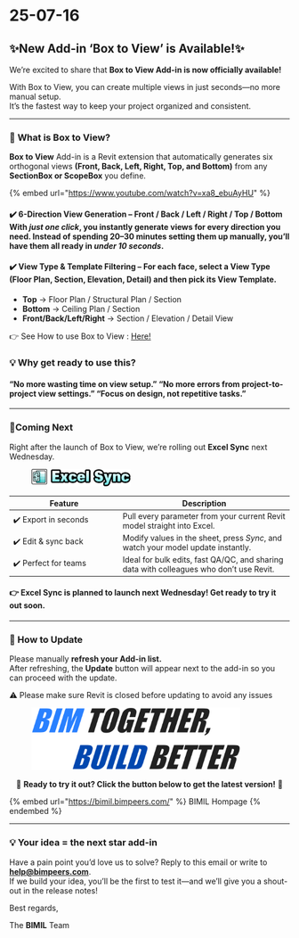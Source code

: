 # 25-07-16

## ✨New Add-in ‘Box to View’ is Available!✨

We’re excited to share that **Box to View Add-in is now officially available!**

With Box to View, you can create multiple views in just seconds—no more manual setup.\
It’s the fastest way to keep your project organized and consistent.

***

### 📌 **What is Box to View?**

**Box to View** Add-in is a Revit extension that automatically generates six orthogonal views **(Front, Back, Left, Right, Top, and Bottom)** from any **SectionBox or ScopeBox** you define.

{% embed url="https://www.youtube.com/watch?v=xa8_ebuAyHU" %}

#### ✔️ **6-Direction View Generation** –  Front / Back / Left / Right / Top / Bottom With _just one click_, you instantly generate views for every direction you need. Instead of spending 20–30 minutes setting them up manually, you’ll have them all ready in _under 10 seconds_.

#### ✔️ **View Type & Template Filtering** – For each face, select a View Type (Floor Plan, Section, Elevation, Detail) and then pick its View Template.

* **Top** → Floor Plan / Structural Plan / Section
* **Bottom** → Ceiling Plan / Section
* **Front/Back/Left/Right** → Section / Elevation / Detail View

👉 See How to use Box to View : [Here!](../add-ins/box-to-view/how-to-use.md)

### 💡 **Why get ready to use this?**

#### “No more wasting time on view setup.”&#xD; “No more errors from project-to-project view settings.”&#xD; “Focus on design, not repetitive tasks.”

***

### 🎯**Coming Next**

Right after the launch of Box to View, we’re rolling out **Excel Sync** next Wednesday.

<figure><img src="../.gitbook/assets/Excel Sync.png" alt="" width="178"><figcaption></figcaption></figure>

<table><thead><tr><th width="182.757568359375">Feature</th><th valign="middle">Description</th></tr></thead><tbody><tr><td>✔️ Export in seconds</td><td valign="middle">Pull every parameter from your current Revit model straight into Excel.</td></tr><tr><td>✔️ Edit &#x26; sync back</td><td valign="middle">Modify values in the sheet, press <em>Sync</em>, and watch your model update instantly.</td></tr><tr><td>✔️ Perfect for teams</td><td valign="middle">Ideal for bulk edits, fast QA/QC, and sharing data with colleagues who don’t use Revit.</td></tr></tbody></table>

#### 👉 **Excel Sync is planned to launch next Wednesday!**  Get ready to try it out soon.

***

### 🔄 How to Update

Please manually **refresh your Add-in list.**\
After refreshing, the **Update** button will appear next to the add-in so you can proceed with the update.

⚠️ Please make sure Revit is closed before updating to avoid any issues

<figure><img src="../.gitbook/assets/image.png" alt="" width="375"><figcaption></figcaption></figure>

<p align="center">🔽 <strong>Ready to try it out? Click the button below to get the latest version!</strong> 🔽</p>

{% embed url="https://bimil.bimpeers.com/" %}
BIMIL Hompage
{% endembed %}

***

### 💡 Your idea = the next star add-in

Have a pain point you’d love us to solve? Reply to this email or write to [**help@bimpeers.com**](mailto:help@bimpeers.com?subject=undefined\&body=undefined).\
If we build your idea, you’ll be the first to test it—and we’ll give you a shout-out in the release notes!

Best regards,

The **BIMIL** Team
